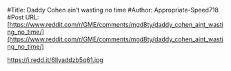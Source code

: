 #Title: Daddy Cohen ain’t wasting no time
#Author: Appropriate-Speed718
#Post URL: [https://www.reddit.com/r/GME/comments/mgd8ty/daddy_cohen_aint_wasting_no_time/](https://www.reddit.com/r/GME/comments/mgd8ty/daddy_cohen_aint_wasting_no_time/)


https://i.redd.it/6llyaddzb5q61.jpg